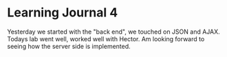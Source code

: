 # Learning Journal 4

Yesterday we started with the "back end", we touched on JSON and AJAX.
Todays lab went well, worked well with Hector.
Am looking forward to seeing how the server side is implemented.
